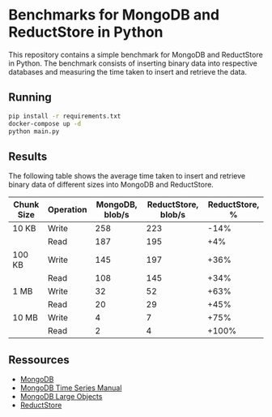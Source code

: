 # Benchmarks for MongoDB and ReductStore in Python

This repository contains a simple benchmark for MongoDB and ReductStore in Python. The benchmark consists of inserting binary data into respective databases and measuring the time taken to insert and retrieve the data.

## Running

```bash
pip install -r requirements.txt
docker-compose up -d
python main.py
```

## Results

The following table shows the average time taken to insert and retrieve binary data of different sizes into MongoDB and ReductStore.

| Chunk Size | Operation | MongoDB, blob/s | ReductStore, blob/s | ReductStore, %    |
|------------|-----------|-----------------|---------------------|-------------------|
| 10 KB      | Write     | 258             | 223                 | -14%              |
|            | Read      | 187             | 195                 | +4%               |
| 100 KB     | Write     | 145             | 197                 | +36%              |
|            | Read      | 108             | 145                 | +34%              |
| 1 MB       | Write     | 32              | 52                  | +63%              |
|            | Read      | 20              | 29                  | +45%              |
| 10 MB      | Write     | 4               | 7                   | +75%              |
|            | Read      | 2               | 4                   | +100%             |


## Ressources

- [MongoDB](https://www.mongodb.com/)
- [MongoDB Time Series Manual](https://www.mongodb.com/docs/manual/core/timeseries/timeseries-procedures/)
- [MongoDB Large Objects](https://www.mongodb.com/developer/products/mongodb/storing-large-objects-and-files/)
- [ReductStore](https://www.reduct.store/)